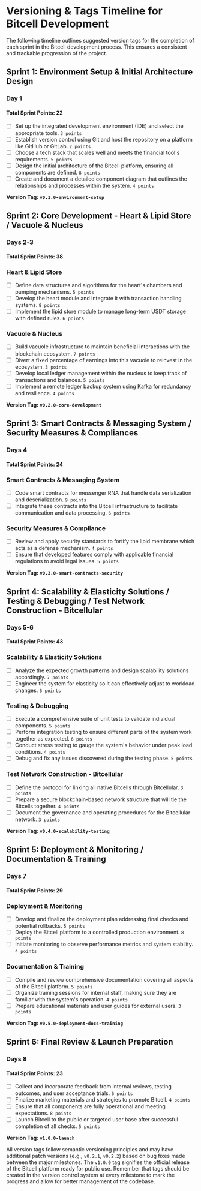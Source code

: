 # Versioning & Tags Timeline for Bitcell Development

The following timeline outlines suggested version tags for the completion of each sprint in the Bitcell development process. This ensures a consistent and trackable progression of the project.

## Sprint 1: Environment Setup & Initial Architecture Design

### Day 1

#### **Total Sprint Points: 22**

- [ ] Set up the integrated development environment (IDE) and select the appropriate tools. `3 points`
- [ ] Establish version control using Git and host the repository on a platform like GitHub or GitLab. `2 points`
- [ ] Choose a tech stack that scales well and meets the financial tool's requirements. `5 points`
- [ ] Design the initial architecture of the Bitcell platform, ensuring all components are defined. `8 points`
- [ ] Create and document a detailed component diagram that outlines the relationships and processes within the system. `4 points`

**Version Tag: `v0.1.0-environment-setup`**

## Sprint 2: Core Development - Heart & Lipid Store / Vacuole & Nucleus

### Days 2-3

#### **Total Sprint Points: 38**

### Heart & Lipid Store
- [ ] Define data structures and algorithms for the heart's chambers and pumping mechanisms. `5 points`
- [ ] Develop the heart module and integrate it with transaction handling systems. `8 points`
- [ ] Implement the lipid store module to manage long-term USDT storage with defined rules. `6 points`

### Vacuole & Nucleus
- [ ] Build vacuole infrastructure to maintain beneficial interactions with the blockchain ecosystem. `7 points`
- [ ] Divert a fixed percentage of earnings into this vacuole to reinvest in the ecosystem. `3 points`
- [ ] Develop local ledger management within the nucleus to keep track of transactions and balances. `5 points`
- [ ] Implement a remote ledger backup system using Kafka for redundancy and resilience. `4 points`

**Version Tag: `v0.2.0-core-development`**

## Sprint 3: Smart Contracts & Messaging System / Security Measures & Compliances

### Days 4

#### **Total Sprint Points: 24**

### Smart Contracts & Messaging System
- [ ] Code smart contracts for messenger RNA that handle data serialization and deserialization. `9 points`
- [ ] Integrate these contracts into the Bitcell infrastructure to facilitate communication and data processing. `6 points`

### Security Measures & Compliance
- [ ] Review and apply security standards to fortify the lipid membrane which acts as a defense mechanism. `4 points`
- [ ] Ensure that developed features comply with applicable financial regulations to avoid legal issues. `5 points`

**Version Tag: `v0.3.0-smart-contracts-security`**

## Sprint 4: Scalability & Elasticity Solutions / Testing & Debugging / Test Network Construction - Bitcellular

### Days 5-6

#### **Total Sprint Points: 43**

### Scalability & Elasticity Solutions
- [ ] Analyze the expected growth patterns and design scalability solutions accordingly. `7 points`
- [ ] Engineer the system for elasticity so it can effectively adjust to workload changes. `6 points`

### Testing & Debugging
- [ ] Execute a comprehensive suite of unit tests to validate individual components. `5 points`
- [ ] Perform integration testing to ensure different parts of the system work together as expected. `6 points`
- [ ] Conduct stress testing to gauge the system's behavior under peak load conditions. `4 points`
- [ ] Debug and fix any issues discovered during the testing phase. `5 points`

### Test Network Construction - Bitcellular
- [ ] Define the protocol for linking all native Bitcells through Bitcellular. `3 points`
- [ ] Prepare a secure blockchain-based network structure that will tie the Bitcells together. `4 points`
- [ ] Document the governance and operating procedures for the Bitcellular network. `3 points`

**Version Tag: `v0.4.0-scalability-testing`**

## Sprint 5: Deployment & Monitoring / Documentation & Training

### Days 7

#### **Total Sprint Points: 29**

### Deployment & Monitoring
- [ ] Develop and finalize the deployment plan addressing final checks and potential rollbacks. `5 points`
- [ ] Deploy the Bitcell platform to a controlled production environment. `8 points`
- [ ] Initiate monitoring to observe performance metrics and system stability. `4 points`

### Documentation & Training
- [ ] Compile and review comprehensive documentation covering all aspects of the Bitcell platform. `5 points`
- [ ] Organize training sessions for internal staff, making sure they are familiar with the system's operation. `4 points`
- [ ] Prepare educational materials and user guides for external users. `3 points`

**Version Tag: `v0.5.0-deployment-docs-training`**

## Sprint 6: Final Review & Launch Preparation

### Days 8

#### **Total Sprint Points: 23**

- [ ] Collect and incorporate feedback from internal reviews, testing outcomes, and user acceptance trials. `6 points`
- [ ] Finalize marketing materials and strategies to promote Bitcell. `4 points`
- [ ] Ensure that all components are fully operational and meeting expectations. `8 points`
- [ ] Launch Bitcell to the public or targeted user base after successful completion of all checks. `5 points`

**Version Tag: `v1.0.0-launch`**

All version tags follow semantic versioning principles and may have additional patch versions (e.g., `v0.2.1`, `v0.2.2`) based on bug fixes made between the major milestones. The `v1.0.0` tag signifies the official release of the Bitcell platform ready for public use. Remember that tags should be created in the version control system at every milestone to mark the progress and allow for better management of the codebase.